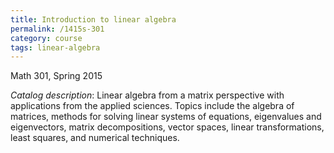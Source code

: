 ```yaml
---
title: Introduction to linear algebra
permalink: /1415s-301
category: course
tags: linear-algebra
---
```


Math 301, Spring 2015<!--more-->

*Catalog description*: Linear algebra from a matrix perspective with applications from the applied sciences. Topics include the algebra of matrices, methods for solving linear systems of equations, eigenvalues and eigenvectors, matrix decompositions, vector spaces, linear transformations, least squares, and numerical techniques.
